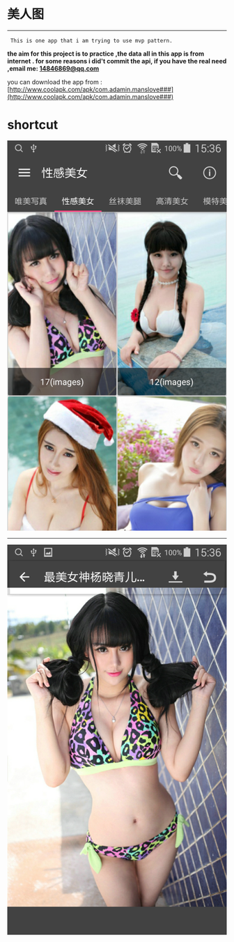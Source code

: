# 美人图 #
******
     This is one app that i am trying to use mvp pattern.

**the aim for this project is to practice ,the data all in this app is from internet 
.
for some reasons i did't commit the api, if you have the real need ,email me: 14846869@qq.com**

you can download the app from :[http://www.coolapk.com/apk/com.adamin.manslove###](http://www.coolapk.com/apk/com.adamin.manslove###)

# shortcut #

![](shortcut/one.jpg)
******
![](shortcut/two.jpg)




